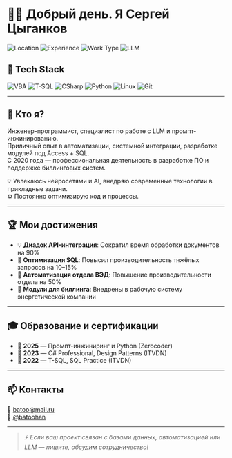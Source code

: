 # 👨‍💻 Добрый день. Я Сергей Цыганков

![Location](https://img.shields.io/badge/Location-Москва-blue?style=flat-square)
![Experience](https://img.shields.io/badge/Опыт-22+_лет-success?style=flat-square)
![Work Type](https://img.shields.io/badge/Формат-Удалёнка_|_Проекты-important?style=flat-square)
![LLM](https://img.shields.io/badge/Промпт--инжиниринг-Активно_использую-purple?style=flat-square)

## 🔧 Tech Stack

![VBA](https://img.shields.io/badge/VBA-Excel,_Access,_Word-blue?logo=microsoft-access&style=flat-square)
![T-SQL](https://img.shields.io/badge/T--SQL-MS_SQL_Server-lightgrey?logo=microsoft-sql-server&style=flat-square)
![CSharp](https://img.shields.io/badge/C%23-Backend-green?logo=c-sharp&style=flat-square)
![Python](https://img.shields.io/badge/Python-Automation,_LLM-yellow?logo=python&style=flat-square)
![Linux](https://img.shields.io/badge/Linux-CLI,_Scripts-black?logo=linux&style=flat-square)
![Git](https://img.shields.io/badge/Git-Version_Control-orange?logo=git&style=flat-square)

---

## 🚀 Кто я?

Инженер-программист, специалист по работе с LLM и промпт-инжинированию.  
Приличный опыт в автоматизации, системной интеграции, разработке модулей под Access + SQL.  
С 2020 года — профессиональная деятельность в разработке ПО и поддержке биллинговых систем.

💡 Увлекаюсь нейросетями и AI, внедряю современные технологии в прикладные задачи.  
⚙️ Постоянно оптимизирую код и процессы.  

---

## 🏆 Мои достижения

- 💡 **Диадок API-интеграция**: Сократил время обработки документов на 90%
- 🚀 **Оптимизация SQL**: Повысил производительность тяжёлых запросов на 10–15%
- 🔄 **Автоматизация отдела ВЭД**: Повышение производительности отдела на 50%
- 🧩 **Модули для биллинга**: Внедрены в рабочую систему энергетической компании

---

## 🎓 Образование и сертификации

- 📌 **2025** — Промпт-инжиниринг и Python (Zerocoder)  
- 📌 **2023** — C# Professional, Design Patterns (ITVDN)  
- 📌 **2022** — T-SQL, SQL Practice (ITVDN)  

---

## 📫 Контакты

📧 [batoo@mail.ru](mailto:batoo@mail.ru)  
🔗 [@batoohan](https://t.me/batoohan)

---

> ⚡ *Если ваш проект связан с базами данных, автоматизацией или LLM — пишите, обсудим сотрудничество!*
